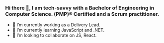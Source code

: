 ### Hi there 👋, I am tech-savvy with a Bachelor of Engineering in Computer Science. (PMP)® Certified and a Scrum practitioner.

<!--
**kumarmiraj/kumarmiraj** is a ✨ _special_ ✨ repository because its `README.md` (this file) appears on your GitHub profile.

Here are some ideas to get you started:

- 🔭 I’m currently working on Cybersecurity.
- 🌱 I’m currently learning JavaScript and Python.
- 👯 I’m looking to collaborate on JS, Python
- 🤔 I’m looking for help with ...
- 💬 Ask me about ...
- 📫 How to reach me: ...
- 😄 Pronouns: ...
- ⚡ Fun fact: ...
-->

- 🔭 I’m currently working as a Delivery Lead.
- 🌱 I’m currently learning JavaScript and .NET.
- 👯 I’m looking to collaborate on JS, React.

